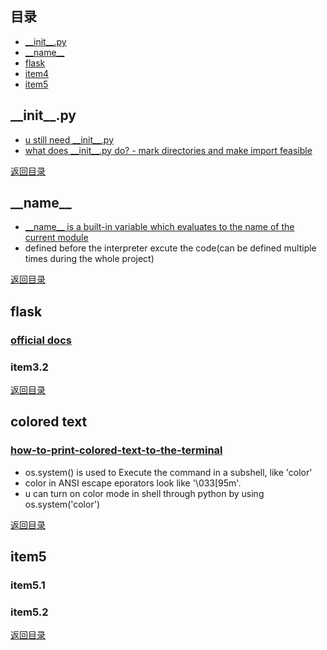 ## <span id="jump0">目录<span>
  
  * [\_\_init\_\_.py](#jump1)
  * [\_\_name\_\_](#jump2)
  * [flask](#jump3)
  * [item4](#jump4)
  * [item5](#jump5)

## <span id="jump1">\_\_init\_\_.py<span>

  * [u still need \_\_init\_\_.py](https://stackoverflow.com/questions/448271/what-is-init-py-for)
  * [what does \_\_init\_\_.py do? - mark directories and make import feasible](https://yasoob.me/2013/07/28/what-is-__init__-py/)
  
[返回目录](#jump0)


## <span id="jump2">\_\_name\_\_<span>
  
  * [\_\_name\_\_ is a built-in variable which evaluates to the name of the current module](https://www.geeksforgeeks.org/__name__-special-variable-python/#:~:text=__name__%20is%20a,if%20statement%2C%20as%20shown%20below.)
  * defined before the interpreter excute the code(can be defined multiple times during the whole project)
  
 
[返回目录](#jump0)

## <span id="jump3">flask<span>
  
  ### [official docs](https://flask.palletsprojects.com/en/1.1.x/)
 
  ### item3.2

[返回目录](#jump0)

## <span id="jump4">colored text<span>
  
  ### [how-to-print-colored-text-to-the-terminal](https://stackoverflow.com/questions/287871/how-to-print-colored-text-to-the-terminal)
  
  * os.system() is used to Execute the command in a subshell, like 'color'
  * color in ANSI escape eporators look like '\033\[95m'.
  * u can turn on color mode in shell through python by using os.system('color')


[返回目录](#jump0)


## <span id="jump5">item5<span>
  
  ### item5.1
 
  ### item5.2
  
[返回目录](#jump0)
